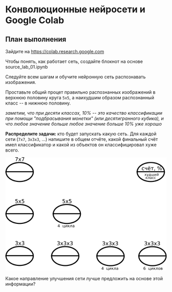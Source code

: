 Конволюционные нейросети и Google Colab
=============================================

План выполнения
---------------

Зайдите на https://colab.research.google.com

Чтобы понять, как работает сеть, создайте блокнот на основе source_lab_01.ipynb

Следуйте всем шагам и обучите нейронную сеть распознавать изображения.

Проставьте общий процет правильно распознанных изображений в верхнюю половину круга `5x5`, а наихудшим образом распознанный класс -- в нижнюю половину.

*заметим, что при десяти классах, 10% -- это качество классификации при помощи "подбрасывания монетки" (или десятигранного кубика), и что любое значение больше любое значение больше 10% уже хорошо*

**Распределите задачи:** кто будет запускать какую сеть. Для каждой сети (`7x7`, `3x3x3`, ...) напишите в общем отчёте, какой финальный счёт имел классификатор и какой из объектов он классифицировал хуже всего.

![](result.png)

Какое направление улучшения сети лучше предложить на основе этой информации?
